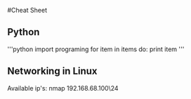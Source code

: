 #Cheat Sheet

## Python

'''python
import programing
for item in items do:
    print item
'''

## Networking in Linux
Available ip's:
nmap 192.168.68.100\24

